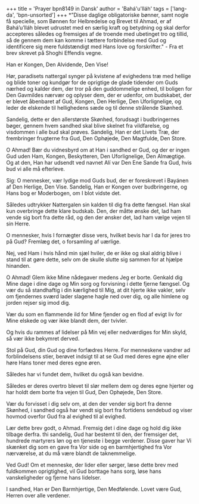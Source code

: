 +++
title = 'Prayer bpn8149 in Dansk'
author = 'Bahá'u'lláh'
tags = ['lang-da', 'bpn-unsorted']
+++
*”Disse daglige obligatoriske bønner, samt nogle få specielle, som Bønnen for Helbredelse og Brevet til Ahmad, er af Bahá’u’lláh blevet udrustet med en særlig kraft og betydning og skal derfor accepteres således og fremsiges af de troende med ubetinget tro og tillid, så de gennem dem kan komme i tættere forbindelse med Gud og identificere sig mere fuldstændigt med Hans love og forskrifter." - Fra et brev skrevet på Shoghi Effendis vegne.

Han er Kongen, Den Alvidende, Den Vise!

Hør, paradisets nattergal synger på kvistene af evighedens træ med hellige og blide toner og kundgør for de oprigtige de glade tidender om Guds nærhed og kalder dem, der tror på den guddommelige enhed, til boligen for Den Gavmildes nærvær og oplyser dem, der er udenfor, om budskabet, der er blevet åbenbaret af Gud, Kongen, Den Herlige, Den Uforlignelige, og leder de elskende til hellighedens sæde og til denne strålende Skønhed.

Sandelig, dette er den allerstørste Skønhed, forudsagt i budbringernes bøger, gennem hvem sandhed skal blive skelnet fra vildfarelse, og visdommen i alle bud skal prøves. Sandelig, Han er det Livets Træ, der frembringer frugterne fra Gud, Den Ophøjede, Den Magtfulde, Den Store.

O Ahmad! Bær du vidnesbyrd om at Han i sandhed er Gud, og der er ingen Gud uden Ham, Kongen, Beskytteren, Den Uforlignelige, Den Almægtige. Og at den, Han har udsendt ved navnet Alí var Den Ene Sande fra Gud, hvis bud vi alle må efterleve.

Sig: O mennesker, vær lydige mod Guds bud, der er foreskrevet i Bayánen af Den Herlige, Den Vise. Sandelig, Han er Kongen over budbringerne, og Hans bog er Moderbogen, om I blot vidste det.

Således udtrykker Nattergalen sin kalden til dig fra dette fængsel. Han skal kun overbringe dette klare budskab. Den, der måtte ønske det, lad ham vende sig bort fra dette råd, og den der ønsker det, lad ham vælge vejen til sin Herre.

O mennesker, hvis I fornægter disse vers, hvilket bevis har I da for jeres tro på Gud? Fremlæg det, o forsamling af uærlige.

Nej, ved Ham i hvis hånd min sjæl hviler, de er ikke og skal aldrig blive i stand til at gøre dette, selv om de skulle slutte sig sammen for at hjælpe hinanden.

O Ahmad! Glem ikke Mine nådegaver medens Jeg er borte. Genkald dig Mine dage i dine dage og Min sorg og forvisning i dette fjerne fængsel. Og vær du så standhaftig i din kærlighed til Mig, at dit hjerte ikke vakler, selv om fjendernes sværd lader slagene hagle ned over dig, og alle himlene og jorden rejser sig imod dig.

Vær du som en flammende ild for Mine fjender og en flod af evigt liv for Mine elskede og vær ikke blandt dem, der tvivler.

Og hvis du rammes af lidelser på Min vej eller nedværdiges for Min skyld, så vær ikke bekymret derved.

Stol på Gud, din Gud og dine forfædres Herre. For menneskene vandrer ad forblindelsens stier, berøvet indsigt til at se Gud med deres egne øjne eller høre Hans toner med deres egne øren.

Således har vi fundet dem, hvilket du også kan bevidne.

Således er deres overtro blevet til slør mellem dem og deres egne hjerter og har holdt dem borte fra vejen til Gud, Den Ophøjede, Den Store.

Vær du forvisset i dig selv om, at den der vender sig bort fra denne Skønhed, i sandhed også har vendt sig bort fra fortidens sendebud og viser hovmod overfor Gud fra al evighed til al evighed.

Lær dette brev godt, o Ahmad. Fremsig det i dine dage og hold dig ikke tilbage derfra. thi sandelig, Gud har bestemt til den, der fremsiger det, hundrede martyrers løn og en tjeneste i begge verdener. Disse gaver har Vi skænket dig som en gave fra Vor side og en barmhjertighed fra Vor nærværelse, at du må være blandt de taknemmelige.

Ved Gud! Om et menneske, der lider eller sørger, læse dette brev med fuldkommen oprigtighed, vil Gud borttage hans sorg, løse hans vanskeligheder og fjerne hans lidelser.

I sandhed, Han er Den Barmhjertige, Den Medfølende. Lovet være Gud, Herren over alle verdener.
